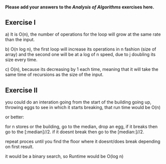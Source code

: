 #### Please add your answers to the ***Analysis of  Algorithms*** exercises here.

## Exercise I

a) It is O(n), the number of operations for the loop will grow at the same rate than the input.


b)  O(n log n), the first loop will increase its operations in n fashion (size of array) and the second one will be at a log of n speed, due to j doubling its size every time.


c) O(n), because its decreasing by 1 each time, meaning that it will take the same time of recursions as the size of the input. 

## Exercise II

you could do an interation going from the start of the building going up, throwing eggs to see in which it starts breaking, that run time would be O(n)


or better:

for n stores or the building, go to the median, drop an egg, if it breaks then go to the [:median]//2.
 if it doesnt break then go to the [median:]//2.
 
 repeat proces until you find the floor where it doesnt/does break depending on first result. 

 it would be a binary search, so Runtime would be O(log n)